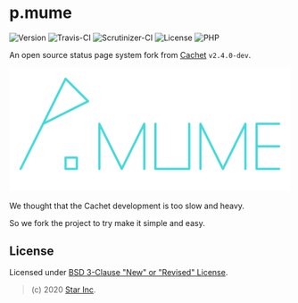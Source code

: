 # p.mume

![Version](https://img.shields.io/badge/v1.0.0-OpenSource-0099FF.svg) ![Travis-CI](https://travis-ci.com/star-inc/p.mume.svg?branch=master) ![Scrutinizer-CI](https://scrutinizer-ci.com/g/star-inc/p.mume/badges/quality-score.png?b=master) ![License](https://img.shields.io/badge/license-BSD--3--Clause-5AF300.svg) ![PHP](https://img.shields.io/badge/php-7.2-AA00FF.svg)

An open source status page system fork from [Cachet](https://cachet.io) `v2.4.0-dev`.

![ICON](public/img/cachet-logo.svg)

We thought that the Cachet development is too slow and heavy.

So we fork the project to try make it simple and easy.

## License

Licensed under [BSD 3-Clause "New" or "Revised" License](LICENSE).

> (c) 2020 [Star Inc](https://starinc.xyz).

